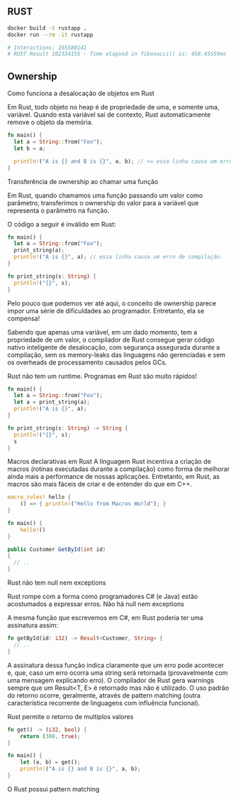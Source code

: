 ## RUST

```bash
docker build -t rustapp .
docker run --rm -it rustapp

# Interactions: 165580141
# RUST Result 102334155 - Time elapsed in fibonacci() is: 458.45559ms
```

## Ownership
Como funciona a desalocação de objetos em Rust

Em Rust, todo objeto no heap é de propriedade de uma, e somente uma, variável. 
Quando esta variável sai de contexto, Rust automaticamente remove o objeto da memória.
```rust
fn main() {
  let a = String::from("Foo");
  let b = a;

  println!("A is {} and B is {}", a, b); // <= essa linha causa um erro de compilação.
}
```
Transferência de ownership ao chamar uma função

Em Rust, quando chamamos uma função passando um valor como parâmetro, 
transferimos o ownership do valor para a variável que representa o parâmetro na função.

O código a seguir é inválido em Rust:
```rust
fn main() {
  let a = String::from("Foo");
  print_string(a);
  println!("A is {}", a); // essa linha causa um erro de compilação.
}

fn print_string(s: String) {
  println!("{}", s);
}
```

Pelo pouco que podemos ver até aqui, o conceito de ownership parece impor uma série de dificuldades ao programador. Entretanto, ela se compensa!

Sabendo que apenas uma variável, em um dado momento, tem a propriedade de um valor, o compilador de Rust consegue gerar código nativo inteligente de desalocação, com segurança assegurada durante a compilação, sem os memory-leaks das linguagens não gerenciadas e sem os overheads de processamento causados pelos GCs.

Rust não tem um runtime. Programas em Rust são muito rápidos!
```rust
fn main() {
  let a = String::from("Foo");
  let a = print_string(a);
  println!("A is {}", a);
}

fn print_string(s: String) -> String {
  println!("{}", s);
  s
}
```

Macros declarativas em Rust
A linguagem Rust incentiva a criação de macros (rotinas executadas durante a compilação) como forma de melhorar ainda mais a performance de nossas aplicações. Entretanto, em Rust, as macros são mais fáceis de criar e de entender do que em C++.

```rust
macro_rules! hello {
    () => { println!("Hello from Macros World"); }
}

fn main() {
    hello!()
}
```

```csharp
public Customer GetById(int id)
{
  // ..
}
```

Rust não tem null nem exceptions

Rust rompe com a forma como programadores C# (e Java) estão acostumados a expressar erros. Não há null nem exceptions

A mesma função que escrevemos em C#, em Rust poderia ter uma assinatura assim:
```rust
fn getById(id: i32) -> Result<Customer, String> {
  // ..
}
```
A assinatura dessa função indica claramente que um erro pode acontecer e, que, caso um erro ocorra uma string será retornada (provavelmente com uma mensagem explicando erro).
O compilador de Rust gera warnings sempre que um Result<T, E> é retornado mas não é utilizado. O uso padrão do retorno ocorre, geralmente, através de pattern matching (outra característica recorrente de linguagens com influência funcional).


Rust permite o retorno de multiplos valores
```rust
fn get() -> (i32, bool) {
    return (300, true);
}

fn main() {
    let (a, b) = get();
    println!("A is {} and B is {}", a, b);
}
```

O Rust possui pattern matching 